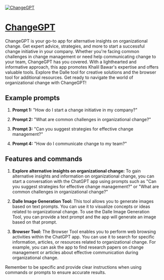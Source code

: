 [![ChangeGPT](https://files.oaiusercontent.com/file-wxdoSDIDuuRKjmmxWAWusFTg?se=2123-10-18T13%3A29%3A11Z&sp=r&sv=2021-08-06&sr=b&rscc=max-age%3D31536000%2C%20immutable&rscd=attachment%3B%20filename%3Df0f4f07c-9520-4dc6-9288-cd3fdcd6eaf4.png&sig=TZQhvfqq8AXO1cehW4%2BcZKOWRBVektpr4lBMPou11o8%3D)](https://chat.openai.com/g/g-Y0oMaPyUK-changegpt)

# [ChangeGPT](https://chat.openai.com/g/g-Y0oMaPyUK-changegpt)

ChangeGPT is your go-to app for alternative insights on organizational change. Get expert advice, strategies, and more to start a successful change initiative in your company. Whether you're facing common challenges in change management or need help communicating change to your team, ChangeGPT has you covered. With a lighthearted and informative approach, this app promotes Khalil Bawar's expertise and offers valuable tools. Explore the Dalle tool for creative solutions and the browser tool for additional resources. Get ready to navigate the world of organizational change with ChangeGPT!

## Example prompts

1. **Prompt 1:** "How do I start a change initiative in my company?"

2. **Prompt 2:** "What are common challenges in organizational change?"

3. **Prompt 3:** "Can you suggest strategies for effective change management?"

4. **Prompt 4:** "How do I communicate change to my team?"

## Features and commands

1. **Explore alternative insights on organizational change:**
To gain alternative insights and information on organizational change, you can start a conversation with the ChatGPT app using prompts such as "Can you suggest strategies for effective change management?" or "What are common challenges in organizational change?"

2. **Dalle Image Generation Tool:**
This tool allows you to generate images based on text prompts. You can use it to visualize concepts or ideas related to organizational change. To use the Dalle Image Generation Tool, you can provide a text prompt and the app will generate an image based on that prompt.

3. **Browser Tool:**
The Browser Tool enables you to perform web browsing activities within the ChatGPT app. You can use it to search for specific information, articles, or resources related to organizational change. For example, you can ask the app to find research papers on change management or articles about effective communication during organizational change.

Remember to be specific and provide clear instructions when using commands or prompts to ensure accurate results.
